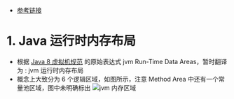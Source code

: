 
- [参考链接](https://www.infoq.cn/article/3WyReTKqrHIvtw4frmr3)


# 1. Java 运行时内存布局

- 根据 [Java 8 虚拟机规范](https://docs.oracle.com/javase/specs/jvms/se8/html/jvms-2.html#jvms-2.5) 的原始表达式 jvm Run-Time Data Areas，暂时翻译为 : jvm 运行时内存布局
- 概念上大致分为 6 个逻辑区域，如图所示，注意 Method Area 中还有一个常量池区域，图中未明确标出 ![jvm 内存区域](https://static001.infoq.cn/resource/image/dd/a9/dd614bf56417939aa0e0694fedf2caa9.png)


